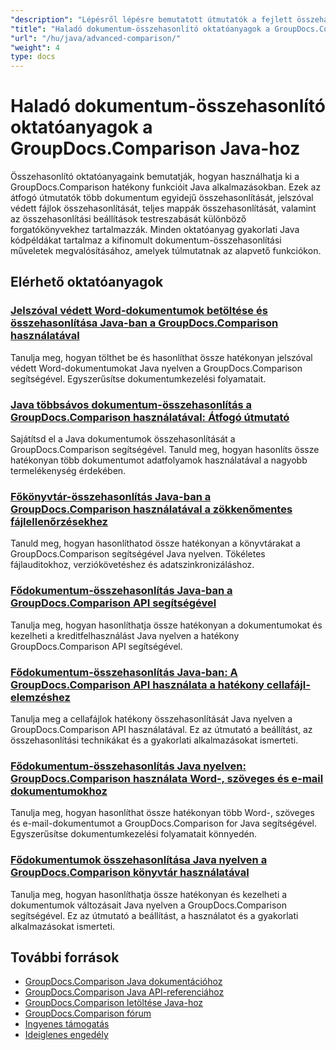 ```yaml
---
"description": "Lépésről lépésre bemutatott útmutatók a fejlett összehasonlítási funkciókhoz, beleértve a több dokumentum összehasonlítását, az összehasonlítási beállításokat és a védett dokumentumokat."
"title": "Haladó dokumentum-összehasonlító oktatóanyagok a GroupDocs.Comparison Java-hoz"
"url": "/hu/java/advanced-comparison/"
"weight": 4
type: docs
---
```

# Haladó dokumentum-összehasonlító oktatóanyagok a GroupDocs.Comparison Java-hoz

Összehasonlító oktatóanyagaink bemutatják, hogyan használhatja ki a GroupDocs.Comparison hatékony funkcióit Java alkalmazásokban. Ezek az átfogó útmutatók több dokumentum egyidejű összehasonlítását, jelszóval védett fájlok összehasonlítását, teljes mappák összehasonlítását, valamint az összehasonlítási beállítások testreszabását különböző forgatókönyvekhez tartalmazzák. Minden oktatóanyag gyakorlati Java kódpéldákat tartalmaz a kifinomult dokumentum-összehasonlítási műveletek megvalósításához, amelyek túlmutatnak az alapvető funkciókon.

## Elérhető oktatóanyagok

### [Jelszóval védett Word-dokumentumok betöltése és összehasonlítása Java-ban a GroupDocs.Comparison használatával](./groupdocs-compare-protected-word-documents-java/)
Tanulja meg, hogyan tölthet be és hasonlíthat össze hatékonyan jelszóval védett Word-dokumentumokat Java nyelven a GroupDocs.Comparison segítségével. Egyszerűsítse dokumentumkezelési folyamatait.

### [Java többsávos dokumentum-összehasonlítás a GroupDocs.Comparison használatával: Átfogó útmutató](./java-groupdocs-comparison-multi-stream-document-guide/)
Sajátítsd el a Java dokumentumok összehasonlítását a GroupDocs.Comparison segítségével. Tanuld meg, hogyan hasonlíts össze hatékonyan több dokumentumot adatfolyamok használatával a nagyobb termelékenység érdekében.

### [Főkönyvtár-összehasonlítás Java-ban a GroupDocs.Comparison használatával a zökkenőmentes fájlellenőrzésekhez](./master-directory-comparison-java-groupdocs-comparison/)
Tanuld meg, hogyan hasonlíthatod össze hatékonyan a könyvtárakat a GroupDocs.Comparison segítségével Java nyelven. Tökéletes fájlauditokhoz, verziókövetéshez és adatszinkronizáláshoz.

### [Fődokumentum-összehasonlítás Java-ban a GroupDocs.Comparison API segítségével](./master-document-comparison-java-groupdocs-api/)
Tanulja meg, hogyan hasonlíthatja össze hatékonyan a dokumentumokat és kezelheti a kreditfelhasználást Java nyelven a hatékony GroupDocs.Comparison API segítségével.

### [Fődokumentum-összehasonlítás Java-ban: A GroupDocs.Comparison API használata a hatékony cellafájl-elemzéshez](./groupdocs-comparison-java-api-document-comparison/)
Tanulja meg a cellafájlok hatékony összehasonlítását Java nyelven a GroupDocs.Comparison API használatával. Ez az útmutató a beállítást, az összehasonlítási technikákat és a gyakorlati alkalmazásokat ismerteti.

### [Fődokumentum-összehasonlítás Java nyelven: GroupDocs.Comparison használata Word-, szöveges és e-mail dokumentumokhoz](./master-document-comparison-java-groupdocs/)
Tanulja meg, hogyan hasonlíthat össze hatékonyan több Word-, szöveges és e-mail-dokumentumot a GroupDocs.Comparison for Java segítségével. Egyszerűsítse dokumentumkezelési folyamatait könnyedén.

### [Fődokumentumok összehasonlítása Java nyelven a GroupDocs.Comparison könyvtár használatával](./master-java-document-comparisons-groupdocs/)
Tanulja meg, hogyan hasonlíthatja össze hatékonyan és kezelheti a dokumentumok változásait Java nyelven a GroupDocs.Comparison segítségével. Ez az útmutató a beállítást, a használatot és a gyakorlati alkalmazásokat ismerteti.

## További források

- [GroupDocs.Comparison Java dokumentációhoz](https://docs.groupdocs.com/comparison/java/)
- [GroupDocs.Comparison Java API-referenciához](https://reference.groupdocs.com/comparison/java/)
- [GroupDocs.Comparison letöltése Java-hoz](https://releases.groupdocs.com/comparison/java/)
- [GroupDocs.Comparison fórum](https://forum.groupdocs.com/c/comparison)
- [Ingyenes támogatás](https://forum.groupdocs.com/)
- [Ideiglenes engedély](https://purchase.groupdocs.com/temporary-license/)